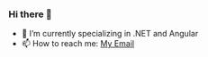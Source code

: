 ### Hi there 👋
- 🔭 I’m currently specializing in .NET and Angular
- 📫 How to reach me: [My Email](mailto:serialgeronimo@gmail.com)
<!--
**GeronimoSerial/GeronimoSerial** is a ✨ _special_ ✨ repository because its `README.md` (this file) appears on your GitHub profile.

Here are some ideas to get you started:

- 🔭 I’m currently working on ...
- 🌱 I’m currently learning ...
- 👯 I’m looking to collaborate on ...
- 🤔 I’m looking for help with ...
- 💬 Ask me about ...
- 📫 How to reach me: ...
- 😄 Pronouns: ...
- ⚡ Fun fact: ...
-->
